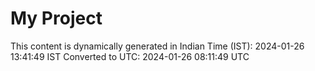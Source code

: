 # My Project

This content is dynamically generated in Indian Time (IST): 2024-01-26 13:41:49 IST
Converted to UTC: 2024-01-26 08:11:49 UTC
